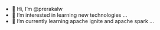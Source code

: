 - 👋 Hi, I’m @prerakalw
- 👀 I’m interested in learning new technologies ...
- 🌱 I’m currently learning apache ignite and apache spark ...

<!---
prerakalw/prerakalw is a ✨ special ✨ repository because its `README.md` (this file) appears on your GitHub profile.
You can click the Preview link to take a look at your changes.
--->
